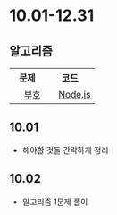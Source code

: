 # 10.01-12.31

## 알고리즘

<table>
    <tr>
        <th>문제</th>
        <th>코드</th>
    </tr>
    <tr>
        <td>
            <a href="https://www.acmicpc.net/problem/1247">
                <img src="https://static.solved.ac/tier_small/3.svg" height="14">
                부호
            </a>
        </td>
        <td>
            <img src="https://via.placeholder.com/12/F1E05A/000000?text=+" height="12">
            <a href="10-02/부호.js">Node.js</a>
        </td>
    </tr>
</table>

## 10.01
- 해야할 것들 간략하게 정리

## 10.02
- 알고리즘 1문제 풀이